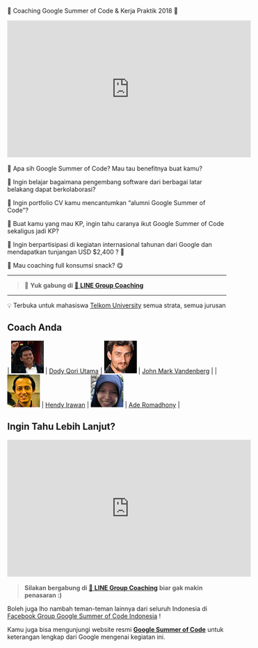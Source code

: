 🎉 Coaching Google Summer of Code & Kerja Praktik 2018 🎉

<iframe width="560" height="315" src="https://www.youtube.com/embed/S6IP_6HG2QE" frameborder="0" allow="autoplay; encrypted-media" allowfullscreen></iframe>

🤔 Apa sih Google Summer of Code? Mau tau benefitnya buat kamu?

🤔 Ingin belajar bagaimana pengembang software dari berbagai latar belakang dapat berkolaborasi?

🤔 Ingin portfolio CV kamu mencantumkan “alumni Google Summer of Code”?

🤔 Buat kamu yang mau KP, ingin tahu caranya ikut Google Summer of Code sekaligus jadi KP?

🤔 Ingin berpartisipasi di kegiatan internasional tahunan dari Google dan mendapatkan tunjangan USD $2,400 ? 🤑

🤔 Mau coaching full konsumsi snack? 😋

_______________________________

> 📢 **Yuk gabung di** [💬 **LINE Group Coaching**](https://line.me/ti/g/-t_sKxNHNu)

______________________________

💡 Terbuka untuk mahasiswa [Telkom University](http://telkomuniversity.ac.id/) semua strata, semua jurusan

## Coach Anda

| ![Dody](dody75.jpg) | [Dody Qori Utama](https://www.linkedin.com/in/dody-qori-utama-61938348/) | ![John](john75.jpg) | [John Mark Vandenberg](https://github.com/jayvdb) |
| ![Hendy](hendy75.jpg) | [Hendy Irawan](https://instagram.com/ceefour666) | ![Ade](ade75.jpg) | [Ade Romadhony](https://www.linkedin.com/in/ade-romadhony-8a302668/) |

## Ingin Tahu Lebih Lanjut?

<iframe width="560" height="315" src="https://www.youtube.com/embed/YN7uGCg5vLg" frameborder="0" allow="autoplay; encrypted-media" allowfullscreen></iframe>

> **Silakan bergabung di** [💬 **LINE Group Coaching**](https://line.me/ti/g/-t_sKxNHNu) **biar gak makin penasaran :)**

Boleh juga lho nambah teman-teman lainnya dari seluruh Indonesia di [Facebook Group Google Summer of Code Indonesia](https://www.facebook.com/groups/gsoc.indonesia) !

Kamu juga bisa mengunjungi website resmi [**Google Summer of Code**](https://summerofcode.withgoogle.com/) untuk keterangan lengkap dari Google mengenai kegiatan ini.
